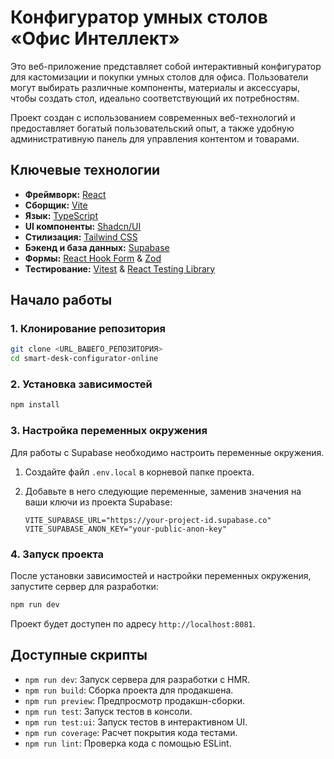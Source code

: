 # Конфигуратор умных столов «Офис Интеллект»

Это веб-приложение представляет собой интерактивный конфигуратор для кастомизации и покупки умных столов для офиса. Пользователи могут выбирать различные компоненты, материалы и аксессуары, чтобы создать стол, идеально соответствующий их потребностям.

Проект создан с использованием современных веб-технологий и предоставляет богатый пользовательский опыт, а также удобную административную панель для управления контентом и товарами.

## Ключевые технологии

-   **Фреймворк:** [React](https://react.dev/)
-   **Сборщик:** [Vite](https://vitejs.dev/)
-   **Язык:** [TypeScript](https://www.typescriptlang.org/)
-   **UI компоненты:** [Shadcn/UI](https://ui.shadcn.com/)
-   **Стилизация:** [Tailwind CSS](https://tailwindcss.com/)
-   **Бэкенд и база данных:** [Supabase](https://supabase.com/)
-   **Формы:** [React Hook Form](https://react-hook-form.com/) & [Zod](https://zod.dev/)
-   **Тестирование:** [Vitest](https://vitest.dev/) & [React Testing Library](https://testing-library.com/)

## Начало работы

### 1. Клонирование репозитория

```bash
git clone <URL_ВАШЕГО_РЕПОЗИТОРИЯ>
cd smart-desk-configurator-online
```

### 2. Установка зависимостей

```bash
npm install
```

### 3. Настройка переменных окружения

Для работы с Supabase необходимо настроить переменные окружения.

1.  Создайте файл `.env.local` в корневой папке проекта.
2.  Добавьте в него следующие переменные, заменив значения на ваши ключи из проекта Supabase:

    ```env
    VITE_SUPABASE_URL="https://your-project-id.supabase.co"
    VITE_SUPABASE_ANON_KEY="your-public-anon-key"
    ```

### 4. Запуск проекта

После установки зависимостей и настройки переменных окружения, запустите сервер для разработки:

```bash
npm run dev
```

Проект будет доступен по адресу `http://localhost:8081`.

## Доступные скрипты

-   `npm run dev`: Запуск сервера для разработки с HMR.
-   `npm run build`: Сборка проекта для продакшена.
-   `npm run preview`: Предпросмотр продакшн-сборки.
-   `npm run test`: Запуск тестов в консоли.
-   `npm run test:ui`: Запуск тестов в интерактивном UI.
-   `npm run coverage`: Расчет покрытия кода тестами.
-   `npm run lint`: Проверка кода с помощью ESLint.